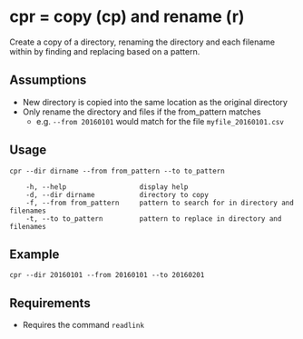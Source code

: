 # cpr = copy (cp) and rename (r) 
Create a copy of a directory, renaming the directory and each filename within by finding and replacing based on a pattern.

## Assumptions
* New directory is copied into the same location as the original directory
* Only rename the directory and files if the from_pattern matches
    * e.g. `--from 20160101` would match for the file `myfile_20160101.csv`

## Usage
```
cpr --dir dirname --from from_pattern --to to_pattern

    -h, --help                  display help
    -d, --dir dirname           directory to copy
    -f, --from from_pattern     pattern to search for in directory and filenames
    -t, --to to_pattern         pattern to replace in directory and filenames
```

## Example
```
cpr --dir 20160101 --from 20160101 --to 20160201
```

## Requirements
* Requires the command `readlink`

